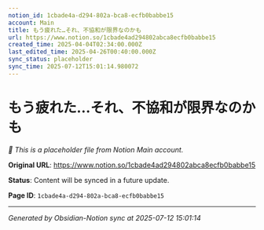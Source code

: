 ```yaml
---
notion_id: 1cbade4a-d294-802a-bca8-ecfb0babbe15
account: Main
title: もう疲れた…それ、不協和が限界なのかも
url: https://www.notion.so/1cbade4ad294802abca8ecfb0babbe15
created_time: 2025-04-04T02:34:00.000Z
last_edited_time: 2025-04-26T00:40:00.000Z
sync_status: placeholder
sync_time: 2025-07-12T15:01:14.980072
---
```


# もう疲れた…それ、不協和が限界なのかも

*🔄 This is a placeholder file from Notion Main account.*

**Original URL**: https://www.notion.so/1cbade4ad294802abca8ecfb0babbe15

**Status**: Content will be synced in a future update.

**Page ID**: `1cbade4a-d294-802a-bca8-ecfb0babbe15`

---

*Generated by Obsidian-Notion sync at 2025-07-12 15:01:14*
